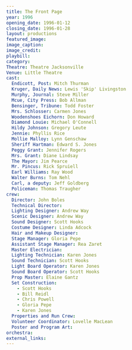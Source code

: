 ```yaml
---
title: The Front Page
year: 1996
opening_date: 1996-01-12
closing_date: 1996-01-28
layout: productions
featured_image: 
image_caption:
image_credit:
playbill: 
category: 
Theatre: Theatre Jacksonville
Venue: Little Theatre
cast:
  Endicott, Post: Mitch Thurman
  Kruger, Daily News: Lewis 'Skip' Livingston
  Murphy, Journal: Steve Miller
  Mcue, City Press: Bob Allman
  Bensinger, Tribune: Todd Foster
  Mrs. Schlosser: Carmen Jones
  Woodenshoes Eichorn: Don Howard
  Diamond Louie: Michael O'Connell
  Hildy Johnson: Gregory Leute
  Jennie: Phyllis Rice
  Mollie Malloy: Lynn Genschaw
  Sheriff Hartman: Edward S. Jones
  Peggy Grant: Jennifer Rogers
  Mrs. Grant: Diane Lindsay
  The Mayor: Jim Pearce
  Mr. Pincus: Rick Spruiell
  Earl Williams: Ray Wood
  Walter Burns: Tom Nehl
  Carl, a deputy: Jeff Goldberg
  Policeman: Thomas Traugher
crew:
  Director: John Boles
  Technical Director: 
  Lighting Designer: Andrew Way
  Scenic Designer: Andrew Way
  Sound Designer: Scott Hooks
  Costume Designer: Linda Adcock
  Hair and Makeup Designer: 
  Stage Manager: Gloria Pepe
  Assistant Stage Manager: Rea Zaret
  Master Electrician: 
  Lighting Technician: Karen Jones
  Sound Technician: Scott Hooks
  Light Board Operator: Karen Jones
  Sound Board Operator: Scott Hooks
  Prop Master: Elaine Gantz
  Set Construction: 
    - Scott Hooks
    - Bill Reidl
    - Chris Powell
    - Gloria Pepe
    - Karen Jones
  Properties and Run Crew: 
  Volunteer Coordinator: Lovelle MacLean
  Poster and Program Art: 
orchestra:
external_links:
---
```

